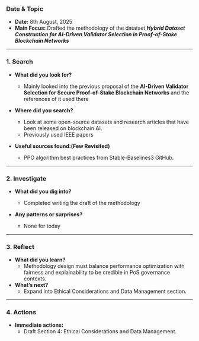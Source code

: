 ### Date & Topic

- **Date:** 8th August, 2025 
- **Main Focus:** Drafted the methodology of the datatset ***Hybrid Dataset Construction for AI-Driven Validator Selection in Proof-of-Stake Blockchain Networks*** 

---

### 1. Search

- **What did you look for?**  
  - Mainly looked into the previous proposal of the **AI-Driven Validator Selection for Secure Proof-of-Stake Blockchain Networks** and the references of it used there

- **Where did you search?**  
  - Look at some open-source datasets and research articles that have been released on blockchain AI.
  - Previously used IEEE papers



- **Useful sources found:(Few Revisited)**  
  - PPO algorithm best practices from Stable-Baselines3 GitHub.

   

---

### 2. Investigate

- **What did you dig into?**  
  -  Completed writing the draft of the methodology

- **Any patterns or surprises?**  
  - None for today
  

---

### 3. Reflect

- **What did you learn?**  
  - Methodology design must balance performance optimization with fairness and explainability to be credible in PoS governance contexts.
- **What’s next?**  
  - Expand into Ethical Considerations and Data Management section.
  

---

### 4. Actions

- **Immediate actions:**  
  - Draft Section 4: Ethical Considerations and Data Management.
  
